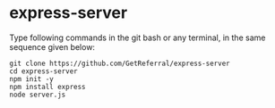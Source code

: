 # express-server
Type following commands in the git bash or any terminal,  in the same sequence given below:

```
git clone https://github.com/GetReferral/express-server
cd express-server
npm init -y
npm install express
node server.js
```
